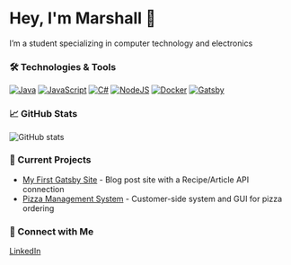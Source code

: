 # Hey, I'm Marshall 👋

I’m a student specializing in computer technology and electronics

### 🛠 Technologies & Tools
[![Java](https://img.shields.io/badge/Java-%23ED8B00.svg?logo=openjdk&logoColor=white)](#)
[![JavaScript](https://img.shields.io/badge/JavaScript-F7DF1E?logo=javascript&logoColor=000)](#)
[![C#](https://custom-icon-badges.demolab.com/badge/C%23-%23239120.svg?logo=cshrp&logoColor=white)](#)
[![NodeJS](https://img.shields.io/badge/Node.js-6DA55F?logo=node.js&logoColor=white)](#)
[![Docker](https://img.shields.io/badge/Docker-2496ED?logo=docker&logoColor=fff)](#)
[![Gatsby](https://img.shields.io/badge/Gatsby-%23663399.svg?logo=gatsby&logoColor=white)](#)

### 📈 GitHub Stats
![GitHub stats](https://github-readme-stats.vercel.app/api?username=MarshallM77&show_icons=true&theme=radical)

### 🚀 Current Projects
- [My First Gatsby Site](https://github.com/MarshallM77/my-first-gatsby-site) - Blog post site with a Recipe/Article API connection
- [Pizza Management System](https://github.com/MarshallM77/PizzaManagement) - Customer-side system and GUI for pizza ordering

### 🔗 Connect with Me
[LinkedIn](https://www.linkedin.com/in/marshall-maguire/)
